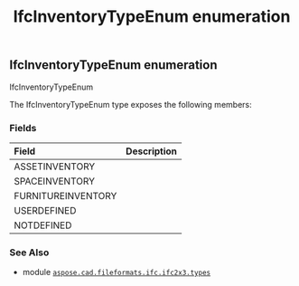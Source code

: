 ﻿---
title: IfcInventoryTypeEnum enumeration
second_title: Aspose.CAD for Python via .NET API References
description: 
type: docs
weight: 2430
url: /python-net/aspose.cad.fileformats.ifc.ifc2x3.types/ifcinventorytypeenum/
is_root: false
---

## IfcInventoryTypeEnum enumeration

IfcInventoryTypeEnum



The IfcInventoryTypeEnum type exposes the following members:

### Fields
| Field | Description |
| :- | :- |
| ASSETINVENTORY |  |
| SPACEINVENTORY |  |
| FURNITUREINVENTORY |  |
| USERDEFINED |  |
| NOTDEFINED |  |



### See Also
* module [`aspose.cad.fileformats.ifc.ifc2x3.types`](..)
